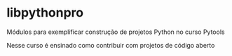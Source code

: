# libpythonpro
Módulos para exemplificar construção de projetos Python no curso Pytools

Nesse curso é ensinado como contribuir com projetos de código aberto